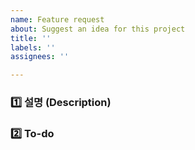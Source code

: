 ```yaml
---
name: Feature request
about: Suggest an idea for this project
title: ''
labels: ''
assignees: ''

---
```


### 1️⃣ 설명 (Description)

### 2️⃣ To-do
